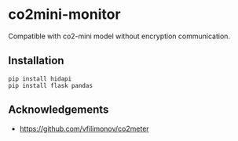 # co2mini-monitor

Compatible with co2-mini model without encryption communication.

## Installation
```
pip install hidapi
pip install flask pandas
```

## Acknowledgements
* https://github.com/vfilimonov/co2meter